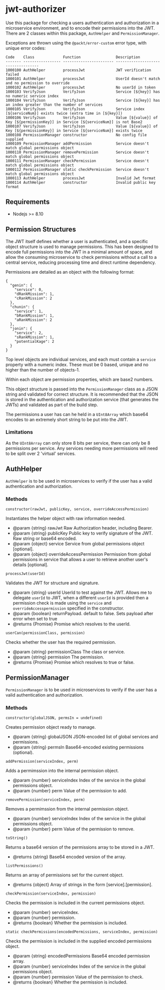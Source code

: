 # jwt-authorizer

Use this package for checking a users authentication and authorization in a microservice environment, and to encode their permissions into the JWT. There are 2 classes within this package, `AuthHelper` and `PermissionManager`.

Exceptions are thrown using the `@packt/error-custom` error type, with unique error codes:

```
Code    Class             Function                Description
------- ----------------- ----------------------- -----------------------------------
1000100 AuthHelper        processJwt              JWT verification failed
1000101 AuthHelper        processJwt              UserId doesn't match and no permission to override
1000102 AuthHelper        processJwt              No userId in token
1000103 VerifyJson        VerifyJson              Service [${key}] has no numeric service index
1000104 VerifyJson        VerifyJson              Service [${key}] has an index greater than the number of services
1000105 VerifyJson        VerifyJson              Service index [${serviceNum}] exists twice (extra time in [${key}])
1000106 VerifyJson        VerifyJson              Value [${value}] of Key [${permissionKey}] in Service [${serviceNum}] is not Base2
1000107 VerifyJson        VerifyJson              Value [${value}] of Key [${permissionKey}] in Service [${serviceNum}] exists twice
1000108 PermissionManager constructor             No config file supplied
1000109 PermissionManager addPermission           Service doesn't match global permissions object
1000110 PermissionManager removePermission        Service doesn't match global permissions object
1000111 PermissionManager checkPermission         Service doesn't match global permissions object
1000112 PermissionManager static checkPermission  Service doesn't match global permissions object
1000113 AuthHelper        processJwt              Invalid Jwt format
1000114 AuthHelper        constructor             Invalid public key format
```

## Requirements

* Nodejs >= 8.10

## Permission Structures

The JWT itself defines whether a user is authenticated, and a specific object structure is used to manage permissions. This has been designed to encode full permissions into the JWT in a minimal amount of space, and allow the consuming microservice to check permissions without a call to a central service, reducing processing time and direct runtime dependency.

Permissions are detailed as an object with the following format:
```
{
  "genin": {
    "service": 0,
    "dRankMission": 1,
    "cRankMission": 2
  },
  "chunin": {
    "service": 1,
    "bRankMission": 1,
    "aRankMission": 2
  },
  "jonin": {
    "service": 2,
    "sRankMission": 1,
    "potentialKage": 2
  }
}
```
Top level objects are individual services, and each must contain a `service` property with a numeric index. These must be 0 based, unique and no higher than the number of objects-1.

Within each object are permission properties, which are base2 numbers.

This object structure is passed into the `PermissionManager` class as a JSON string and validated for correct structure. It is recommended that the JSON is stored in the authentication and authorization service (that generates the JWTs) and validated as part of the build step.

The permissions a user has can he held in a `UInt8Array` which base64 encodes to an extremely short string to be put into the JWT.

### Limitations

As the `UInt8Array` can only store 8 bits per service, there can only be 8 permissions per service. Any services needing more permissions will need to be split over 2 'virtual' services.

## AuthHelper

`AuthHelper` is to be used in microservices to verify if the user has a valid authentication and authorization.

### Methods

`constructor(rawJwt, publicKey, service, overrideAccessPermission)`

Instantiates the helper object with raw information needed.
   * @param {string} rawJwt Raw Authorization header, including Bearer.
   * @param {string} publicKey Public key to verify signature of the JWT. Raw string or base64 encoded.
   * @param {object} service Service from global permissions object [optional].
   * @param {object} overrideAccessPermission Permission from global permissions in
      service that allows a user to retrieve another user's details [optional].

`processJwt(userId)`

Validates the JWT for structure and signature.
   * @param {string} userId UserId to test against the JWT. Allows me to delegate `userId` to JWT, when a different `userId` is provided then a permission check is made using the `service` and `overrideAccesspermission` specified in the constructor.
   * @param {boolean} returnPayload. default to false. Sets payload after error when set to true
   * @returns {Promise<string>} Promise which resolves to the userId.

`userCan(permissionClass, permission)`

Checks whether the user has the required permission.
   * @param {string} permissionClass The class or service.
   * @param {string} permission The permission.
   * @returns {Promise<boolean>} Promise which resolves to true or false.

## PermissionManager

`PermissionManager` is to be used in microservices to verify if the user has a valid authentication and authorization.

### Methods

`constructor(globalJSON, permsIn = undefined)`

Creates permission object ready to manage.
   * @param  {string} globalJSON JSON-encoded list of global services and permissions.
   * @param  {string} permsIn Base64-encoded existing permissions (optional).

`addPermission(serviceIndex, perm)`

Adds a permimssion into the internal permission object.
   * @param  {number} serviceIndex Index of the service in the global permissions object.
   * @param  {number} perm Value of the permission to add.

`removePermission(serviceIndex, perm)`

Removes a permimssion from the internal permission object.
   * @param  {number} serviceIndex Index of the service in the global permissions object.
   * @param  {number} perm Value of the permission to remove.

`toString()`

Returns a base64 version of the permissions array to be stored in a JWT.
   * @returns {string} Base64 encoded version of the array.

`listPermissions()`

Returns an array of permissions set for the current object.
   * @returns {object} Array of strings in the form [service].[permission].

`checkPermission(serviceIndex, permission)`

Checks the permission is included in the current permissions object.
   * @param  {number} serviceIndex.
   * @param  {number} permission.
   * @returns {boolean} Whether the permission is included.

`static checkPermissions(encodedPermissions, serviceIndex, permission)`

Checks the permission is included in the supplied encoded permissions object.
   * @param  {string} encodedPermissions Base64 encoded permission array.
   * @param  {number} serviceIndex Index of the service in the global permissions object.
   * @param  {number} permission Value of the permission to check.
   * @returns {boolean} Whether the permission is included.
